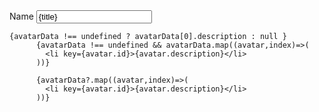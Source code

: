   <div className="rounded-md px-3 pb-1.5 pt-2.5 shadow-sm ring-1 ring-inset ring-gray-300 focus-within:ring-2 focus-within:ring-indigo-600">
      <label htmlFor="name" className="block text-xs font-medium text-gray-900">
        Name
      </label>
      <input
        type="text"
        name="name"
        id="name"
        value={title}
        className="block w-full border-0 p-0 text-gray-900 placeholder:text-gray-400 focus:ring-0 sm:text-sm sm:leading-6"
        placeholder="Title"
      />
    </div>


    {avatarData !== undefined ? avatarData[0].description : null }
          {avatarData !== undefined && avatarData.map((avatar,index)=>(
            <li key={avatar.id}>{avatar.description}</li>
          ))}

          {avatarData?.map((avatar,index)=>(
            <li key={avatar.id}>{avatar.description}</li>
          ))}